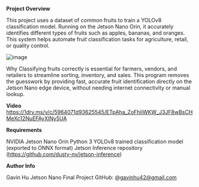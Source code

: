 **Project Overview**

This project uses a dataset of common fruits to train a YOLOv8 classification model. Running on the Jetson Nano Orin, it accurately identifies different types of fruits such as apples, bananas, and oranges. This system helps automate fruit classification tasks for agriculture, retail, or quality control.

![image](https://github.com/user-attachments/assets/aadcd59b-abe9-4b1c-b314-635feba48652)

Why
Classifying fruits correctly is essential for farmers, vendors, and retailers to streamline sorting, inventory, and sales. This program removes the guesswork by providing fast, accurate fruit identification directly on the Jetson Nano edge device, without needing internet connectivity or manual lookup.


**Video**
https://1drv.ms/v/c/5964071d93625545/ETpAha_ZoFhIiWKW_J3JF8wBsCHMeXc12NuEFAyXINy5UA 


**Requirements**

NVIDIA Jetson Nano Orin
Python 3
YOLOv8 trained classification model (exported to ONNX format)
Jetson Inference repository (https://github.com/dusty-nv/jetson-inference)

**Author Info**

Gavin Hu
Jetson Nano Final Project
GitHub: @gavinhu42@gmail.com
